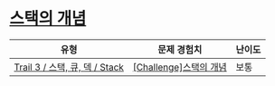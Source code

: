 # [스택의 개념](https://https://en.codetree.ai/trails/complete/curated-cards/challenge-stack-basic)

|유형|문제 경험치|난이도|
|---|---|---|
|[Trail 3 / 스택, 큐, 덱 / Stack](https://https://en.codetree.ai/trail-info/novice-high/)|[[Challenge]스택의 개념](https://https://en.codetree.ai/trails/complete/curated-cards/challenge-stack-basic/)|보통|

